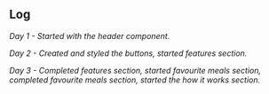 <h2>Log</h2>
<p><i>Day 1 - Started with the header component.</i></p>
<p><i>Day 2 - Created and styled the buttons, started features section.</i></p>
<p><i>Day 3 - Completed features section, started favourite meals section, completed favourite meals section, started the how it works section.</i></p>
